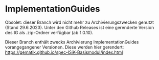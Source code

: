 # ImplementationGuides
Obsolet: dieser Branch wird nicht mehr zu Archivierungszwecken genutzt (Stand 29.6.2023).
Unter den Github Releases ist eine gerenderte Version des IG als .zip-Ordner verfügbar (ab 1.0.10).

Dieser Branch enthält zwecks Archivierung ImplementationGuides vorangegangener Versionen. Diese werden hier gerendert: https://gematik.github.io/spec-ISiK-Basismodul/index.html
